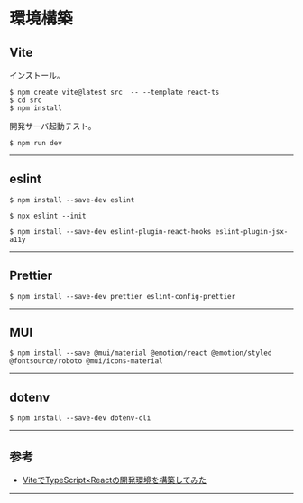# 環境構築

## Vite

インストール。
```
$ npm create vite@latest src  -- --template react-ts
$ cd src
$ npm install
```

開発サーバ起動テスト。
```
$ npm run dev
```

---

## eslint

```
$ npm install --save-dev eslint
```

```
$ npx eslint --init 
```

```
$ npm install --save-dev eslint-plugin-react-hooks eslint-plugin-jsx-a11y
```

---

## Prettier

```
$ npm install --save-dev prettier eslint-config-prettier
```

---

## MUI

```
$ npm install --save @mui/material @emotion/react @emotion/styled @fontsource/roboto @mui/icons-material
```

---

## dotenv

```
$ npm install --save-dev dotenv-cli
```

---

## 参考

* [ViteでTypeScript×Reactの開発環境を構築してみた](https://note.shiftinc.jp/n/n9c5fcd207680#c4d6d3e9-29b9-4250-af48-d3cf352432fb)

---
